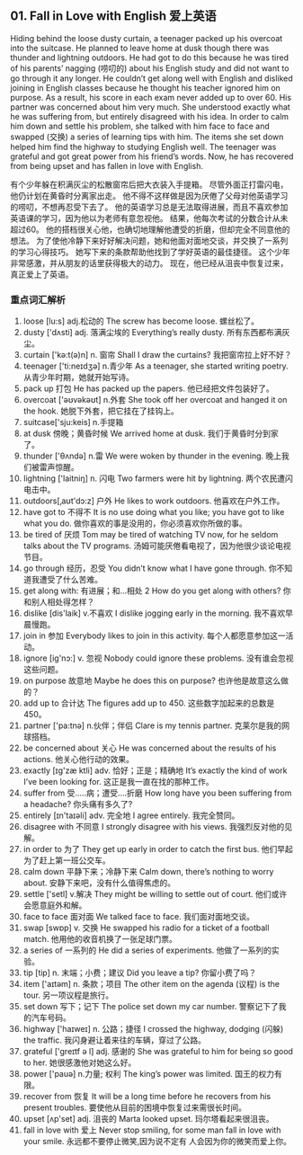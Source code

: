 ## 01. Fall in Love with English 爱上英语

Hiding behind the loose dusty curtain, a teenager packed up his overcoat into the suitcase. He planned to leave home at dusk though there was thunder and lightning outdoors. He had got to do this because he was tired of his parents’ nagging (唠叨的) about his English study and did not want to go through it any longer. He couldn’t get along well with English and disliked joining in English classes because he thought his teacher ignored him on purpose. As a result, his score in each exam never added up to over 60. His partner was concerned about him very much. She understood exactly what he was suffering from, but entirely disagreed with his idea. In order to calm him down and settle his problem, she talked with him face to face and swapped (交换) a series of learning tips with him. The items she set down helped him find the highway to studying English well. The teenager was grateful and got great power from his friend’s words. Now, he has recovered from being upset and has fallen in love with English.

有个少年躲在积满灰尘的松散窗帘后把大衣装入手提箱。
尽管外面正打雷闪电，他仍计划在黄昏时分离家出走。
他不得不这样做是因为厌倦了父母对他英语学习的唠叨，不想再忍受下去了。
他的英语学习总是无法取得进展，而且不喜欢参加英语课的学习，因为他以为老师有意忽视他。
结果，他每次考试的分数合计从未超过60。
他的搭档很关心他，也确切地理解他遭受的折磨，但却完全不同意他的想法。
为了使他冷静下来好好解决问题，她和他面对面地交谈，并交换了一系列的学习心得技巧。
她写下来的条款帮助他找到了学好英语的最佳捷径。
这个少年非常感激，并从朋友的话里获得极大的动力。
现在，他已经从沮丧中恢复过来，真正爱上了英语。

### 重点词汇解析

1. loose [lu:s] adj.松动的 The screw has become loose. 螺丝松了。
2. dusty ['dʌsti] adj. 落满尘埃的 Everything’s really dusty. 所有东西都布满灰尘。
3. curtain ['kə:t(ə)n] n. 窗帘 Shall I draw the curtains? 我把窗帘拉上好不好？
4. teenager ['ti:neɪdʒə] n.青少年 As a teenager, she started writing poetry. 从青少年时期，她就开始写诗。
5. pack up 打包 He has packed up the papers. 他已经把文件包装好了。
6. overcoat ['əʊvəkəʊt] n.外套 She took off her overcoat and hanged it on the hook. 她脱下外套，把它挂在了挂钩上。
7. suitcase['sju:keis] n.手提箱
8. at dusk 傍晚；黄昏时候 We arrived home at dusk. 我们于黄昏时分到家了。
9. thunder ['θʌndə] n.雷 We were woken by thunder in the evening. 晚上我们被雷声惊醒。
10. lightning ['laitniŋ] n. 闪电 Two farmers were hit by lightning. 两个农民遭闪电击中。
11. outdoors[‚aʊt'dɔ:z] 户外 He likes to work outdoors. 他喜欢在户外工作。
12. have got to 不得不 It is no use doing what you like; you have got to like what you do. 做你喜欢的事是没用的，你必须喜欢你所做的事。
13. be tired of 厌烦 Tom may be tired of watching TV now, for he seldom talks about the TV programs. 汤姆可能厌倦看电视了，因为他很少谈论电视 节目。
14. go through 经历，忍受 You didn’t know what I have gone through. 你不知道我遭受了什么苦难。
15. get along with: 有进展；和...相处 2 How do you get along with others? 你和别人相处得怎样？
16. dislike [dis'laik] v.不喜欢 I dislike jogging early in the morning. 我不喜欢早晨慢跑。
17. join in 参加 Everybody likes to join in this activity. 每个人都愿意参加这一活动。
18. ignore [ig'nɔ:] v. 忽视 Nobody could ignore these problems. 没有谁会忽视这些问题。
19. on purpose 故意地 Maybe he does this on purpose? 也许他是故意这么做的？
20. add up to 合计达 The figures add up to 450. 这些数字加起来的总数是 450。
21. partner ['pa:tnə] n.伙伴；伴侣 Clare is my tennis partner. 克莱尔是我的网球搭档。
22. be concerned about 关心 He was concerned about the results of his actions. 他关心他行动的效果。
23. exactly [ɪg'zæ ktli] adv. 恰好；正是；精确地 It’s exactly the kind of work I’ve been looking for. 这正是我一直在找的那种工作。
24. suffer from 受.....病；遭受....折磨 How long have you been suffering from a headache? 你头痛有多久了?
25. entirely [ɪn'taɪəli] adv. 完全地 I agree entirely. 我完全赞同。
26. disagree with 不同意 I strongly disagree with his views. 我强烈反对他的见解。
27. in order to 为了 They get up early in order to catch the first bus. 他们早起为了赶上第一班公交车。
28. calm down 平静下来；冷静下来 Calm down, there’s nothing to worry about. 安静下来吧，没有什么值得焦虑的。
29. settle ['setl] v.解决 They might be willing to settle out of court. 他们或许会愿意庭外和解。
30. face to face 面对面 We talked face to face. 我们面对面地交谈。
31. swap [swɒp] v. 交换 He swapped his radio for a ticket of a football match. 他用他的收音机换了一张足球门票。
32. a series of 一系列的 He did a series of experiments. 他做了一系列的实验。
33. tip [tip] n. 末端；小费；建议 Did you leave a tip? 你留小费了吗？
34. item ['aɪtəm] n. 条款；项目 The other item on the agenda (议程) is the tour. 另一项议程是旅行。
35. set down 写下；记下 The police set down my car number. 警察记下了我的汽车号码。
36. highway ['haɪweɪ] n. 公路；捷径 I crossed the highway, dodging (闪躲) the traffic. 我闪身避让着来往的车辆，穿过了公路。
37. grateful ['greɪtf ə l] adj. 感谢的 She was grateful to him for being so good to her. 她很感激他对她这么好。
38. power ['pauə] n.力量; 权利 The king’s power was limited. 国王的权力有限。
39. recover from 恢复 It will be a long time before he recovers from his present troubles. 要使他从目前的困境中恢复过来需很长时间。
40. upset [ʌp'set] adj. 沮丧的 Marta looked upset. 玛尔塔看起来很沮丧。
41. fall in love with 爱上 Never stop smiling, for some man fall in love with your smile. 永远都不要停止微笑,因为说不定有 人会因为你的微笑而爱上你。

